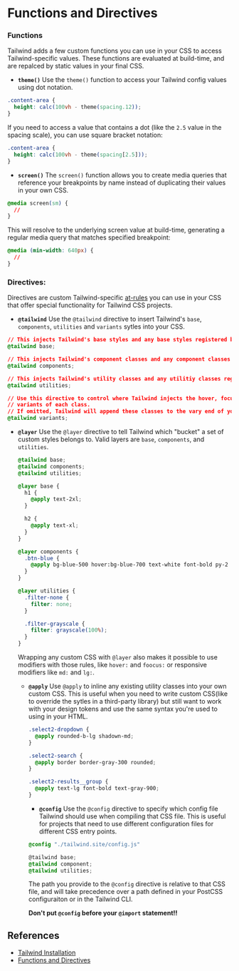 # Functions and Directives

### **Functions**

Tailwind adds a few custom functions you can use in your CSS to access Tailwind-specific values.
These functions are evaluated at build-time, and are repalced by static values in your final CSS.

- **`theme()`**
  Use the `theme()` function to access your Tailwind config values using dot notation.

```css
.content-area {
  height: calc(100vh - theme(spacing.12));
}
```

If you need to access a value that contains a dot (like the `2.5` value in the spacing scale), you can use square bracket notation:

```css
.content-area {
  height: calc(100vh - theme(spacing[2.5]));
}
```

- **`screen()`**
  The `screen()` function allows you to create media queries that reference your breakpoints by name instead of duplicating their values in your own CSS.

```css
@media screen(sm) {
  //
}
```

This will resolve to the underlying screen value at build-time, generating a regular media query that matches specified breakpoint:

```css
@media (min-width: 640px) {
  //
}
```

### **Directives**:

Directives are custom Tailwind-specific [at-rules](https://developer.mozilla.org/en-US/docs/Web/CSS/At-rule) you can use in your CSS that offer special functionality for Tailwind CSS projects.

- **`@tailwind`**
  Use the `@tailwind` directive to insert Tailwind's `base`, `components`, `utilities` and `variants` sytles into your CSS.

```css
// This injects Tailwind's base styles and any base styles registered by plugins
@tailwind base;

// This injects Tailwind's component classes and any component classes registered by plugins.
@tailwind components;

// This injects Tailwind's utility classes and any utilitiy classes registered by plugins
@tailwind utilities;

// Use this directive to control where Tailwind injects the hover, focus, responseive, dark mode, and other
// variants of each class.
// If omitted, Tailwind will append these classes to the vary end of your stylesheet by default.
@tailwind variants;
```

- **`@layer`**
  Use the `@layer` directive to tell Tailwind which "bucket" a set of custom styles belongs to. Valid layers are `base`, `components`, and `utilities`.

  ```css
  @tailwind base;
  @tailwind components;
  @tailwind utilities;

  @layer base {
    h1 {
      @apply text-2xl;
    }

    h2 {
      @apply text-xl;
    }
  }

  @layer components {
    .btn-blue {
      @apply bg-blue-500 hover:bg-blue-700 text-white font-bold py-2 px-4 rounded;
    }
  }

  @layer utilities {
    .filter-none {
      filter: none;
    }

    .filter-grayscale {
      filter: grayscale(100%);
    }
  }
  ```

  Wrapping any custom CSS with `@layer` also makes it possible to use modifiers with those rules, like `hover:` and `foocus:` or responsive modifiers like `md:` and `lg:`.

  - **`@apply`**
    Use `@apply` to inline any existing utility classes into your own custom CSS.
    This is useful when you need to write custom CSS(like to override the sytles in a third-party library) but still want to work with your design tokens and use the same syntax you're used to using in your HTML.

    ```css
    .select2-dropdown {
      @apply rounded-b-lg shadown-md;
    }

    .select2-search {
      @apply border border-gray-300 rounded;
    }

    .select2-results__group {
      @apply text-lg font-bold text-gray-900;
    }
    ```

    - **`@config`**
      Use the `@config` directive to specify which config file Tailwind should use when compiling that CSS file.
      This is useful for projects that need to use different configuration files for different CSS entry points.

    ```css
    @config "./tailwind.site/config.js"
    
    @tailwind base;
    @tailwind component;
    @tailwind utilities;
    ```

    The path you provide to the `@config` directive is relative to that CSS file, and will take precedence over a path defined in your PostCSS configuraiton or in the Tailwind CLI.

    **Don't put `@config` before your `@import` statement!!**

## References

- [Tailwind Installation](https://tailwindcss.com/docs/installation)
- [Functions and Directives](https://tailwindcss.com/docs/functions-and-directives)
